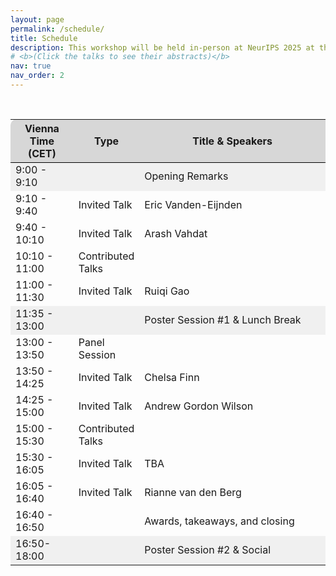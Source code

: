 ```yaml
---
layout: page
permalink: /schedule/
title: Schedule
description: This workshop will be held in-person at NeurIPS 2025 at the  San Diego Convention Center, USA, on Sunday Dec 7th. The session will cover a tutorial, invited talks, contributed talks, posters, and a panel discussion. The schedule in local time zone can be found below.
# <b>(Click the talks to see their abstracts)</b>
nav: true
nav_order: 2
---
```


<br>

<div>
<table class="table" id="standings" style="border-collapse:collapse">
<tr class="header" style="background-color:rgb(215, 215, 215); border-top: 1pt solid white; border-bottom: 1pt solid black;">
        <th style="border-top-left-radius: 10px; width: 20%">Vienna Time (CET)</th>
        <th style="width: 18%">Type</th>
        <th style="width: 62% border-top-right-radius: 10px;">Title & Speakers</th>
      </tr>
      <tr>
  <tr class="header" style="background-color:rgb(240, 240, 240);">
      <!-- <tr> -->
        <td>9:00 - 9:10</td>
        <td></td>
        <td>Opening Remarks</td>
  </tr>
  <!-- <tr class="header" style="cursor: pointer"> TODO -->
  <tr class="header">
    <td>9:10 - 9:40</td>
    <td>Invited Talk</td>
    <td>
    <!-- <b> Update Talk Title TODO </b><br> -->
    Eric Vanden-Eijnden <i>  </i></td>
  </tr>
  <!-- <tr> TODO
    <td></td>
    <td></td>
    <td>
      Update Talk Abstract</td>
  </tr> -->

  <tr class="header">
    <td>9:40 - 10:10</td>
    <td>Invited Talk</td>
    <td>
    <!-- <b> Title TODO </b><br> -->
    Arash Vahdat <i>  </i></td>
  </tr>
  <!-- <tr>
    <td></td>
    <td></td>
    <td>
      TBD</td>
  </tr> -->

  <tr class="header">
    <td>10:10 - 11:00</td>
    <td>Contributed Talks</td>
    <td>
      <!-- <b> Title TODO </b><br> -->
      <!-- <br>Author TBD<i>(TBD)</i>, ... -->
    </td>
  </tr>

  <tr class="header">
    <td>11:00 - 11:30</td>
    <td>Invited Talk</td>
    <td>
    <!-- <b> Title TODO </b><br> -->
   Ruiqi Gao <i>  </i></td>
  </tr>
  <!-- <tr>
    <td></td>
    <td></td>
    <td>
      TBD</td>
  </tr> -->

  <tr class="header" style="background-color:rgb(240, 240, 240);">
      <!-- <tr> -->
        <td>11:35 - 13:00</td>
        <td></td>
        <td>Poster Session #1 &amp; Lunch Break</td>
  </tr>


  <tr class="header">
    <td>13:00 - 13:50</td>
    <td>Panel Session</td>
    <td>
    </td>
  </tr>

  <tr class="header">
    <td>13:50 - 14:25</td>
    <td>Invited Talk</td>
    <td>
    <!-- <b> Title TODO </b><br> -->
    Chelsa Finn <i>  </i></td>
  </tr>
  <!-- <tr>
    <td></td>
    <td></td>
    <td>
      TBD</td>
  </tr> -->
  <tr class="header">
    <td>14:25 - 15:00</td>
    <td>Invited Talk</td>
    <td>
    <!-- <b> Title TODO </b><br> -->
    Andrew Gordon Wilson <i>  </i></td>
  </tr>
  <!-- <tr>
    <td></td>
    <td></td>
    <td>
      TBD</td>
  </tr> -->

  <tr class="header">
    <td>15:00 - 15:30</td>
    <td>Contributed Talks</td>
    <td>
      <!-- <b> Title TODO </b><br> -->
      <!-- <br>Author TBD<i>(TBD)</i>, ... -->
    </td>
  </tr>

  <tr class="header">
    <td>15:30 - 16:05</td>
    <td>Invited Talk</td>
    <td>
    <!-- <b> Title TODO </b><br> -->
    TBA <i>  </i></td>
  </tr>


  <tr class="header">
    <td>16:05 - 16:40</td>
    <td>Invited Talk</td>
    <td>
    <!-- <b> Title TODO </b><br> -->
    Rianne van den Berg <i>  </i></td>
  </tr>

  <tr class="header">
    <td>16:40 - 16:50</td>
    <td></td>
    <td>
    <!-- <b> Title TODO </b><br> -->
    Awards, takeaways, and closing <i>  </i></td>
  </tr>

  <tr class="header" style="background-color:rgb(240, 240, 240);">
      <!-- <tr> -->
        <td>16:50-18:00</td>
        <td></td>
        <td>Poster Session #2 &amp; Social </td>
  </tr>



<!-- </table> -->
<!-- </div> -->
